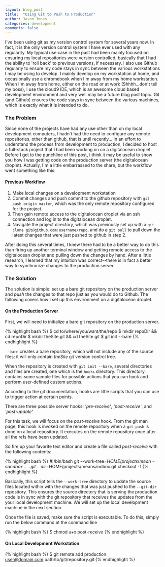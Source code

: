 ```yaml
---
layout: blog_post
title:  "Using Git to Push to Production"
author: Jason Jones
categories: development
comments: false
---
```


I've been using git as my version control system for several years now.  In fact, it is
the only version control system I have ever used with any regularity.  My typical use case in the
past had been mainly focused on ensuring my local repositories were version controlled, basically
that I had the ability to 'roll back' to previous versions, if necessary.  I also use Github
regularly to ensure my code stays in sync between the various workstations I may be using to
develop.  I mainly develop on my workstation at home, and occasionally use a chromebook when I'm
away from my home workstation. When I'm away from home, either on the road or at work
(Shhhh...don't tell my boss), I use the cloud9 IDE, which is an awesome cloud based development
environment and very well may be a future blog post topic.  Git (and Github) ensures the code
stays in sync between the various machines, which is exactly what it is intended to do.

### The Problem
Since none of the projects have had any use other than on my local development computers, I hadn't
had the need to configure any remote repositories, other than github, that is until recently...
In an effort to understand the process from development to production, I decided to host a
full-stack project that I had been working on on a digitalocean droplet.  Before I get to the
punchline of this post, I think it may be useful to show you how I was getting code on the
production server (the digitalocean droplet).  Actually, I'm a little embarrassed to the share,
but the workflow went something like this:

#### Previous Workflow
1. Make local changes on a development workstation
2. Commit changes and push commit to the github repository with `git push origin master`, which
was the only remote repository configured for the project.
3. Then gain remote access to the digitalocean droplet via an ssh connection and log in to the
digitalocean droplet.
4. Navigate the project directory, which was previously set up with a
`git clone git@github.com:username/repo`, and do a `git pull` to pull down the latest changes
that were just pushed to github in step 2.

After doing this several times, I knew there had to be a better way to do this than firing
up another terminal window and getting remote access to the digitalocean droplet and pulling down
the changes by hand.  After a little research, I learned that my intuition was correct--there
is in fact a better way to synchronize changes to the production server.

### The Solution
The solution is simple: set up a bare git repository on the production server and *push* the changes
to that repo just as you would do to Github.  The following covers how I set up this environment
on a digitalocean droplet.

#### On the Production Server
First, we will need to initialize a bare git repository on the production server.

{% highlight bash %}
$ cd to/where/you/want/the/repo
$ mkdir repoDir && cd repoDir
$ mkdir theSite.git && cd theSite.git
$ git init --bare
{% endhighlight %}

`--bare` creates a bare repository, which will not include any of the source files; it will only
contain _theSite_ git version control tree.

When the repository is created with `git init --bare`, several directories and files are created,
one which is the `hooks` directory.  This directory contains some sample files for possible actions
that you can hook and perform user-defined custom actions.

According to the git documentation, hooks are little scripts that you can use to trigger action
at certain points.

There are three possible server hooks: _'pre-receive'_, _'post-receive'_, and _'post-update'_

For this task, we will focus on the _post-receive_ hook.  From the git man page, this hook is
invoked on the remote repository when a `git push` is done on a local repository.  It executes on
the remote repository once after all the refs have been updated.

So fire up your favorite text editor and create a file called _post-receive_ with the following
contents:

{% highlight bash %}
#!/bin/bash
git --work-tree=$HOME/projects/mean-sandbox --git-dir=$HOME/projects/meansandbox.git checkout -f
{% endhighlight %}

Basically, this script tells the `--work-tree` directory to update the source files located within
with the changes that was just pushed to the `--git-dir` repository.  This ensures the
source directory that is serving the production code is in sync with the git repository that
receives the updates from the your local development machine.  We will set up the local development
machine in the next section.

Once the file is saved, make sure the script is executable.  To do this, simply run the below
command at the command line

{% highlight bash %}
$ chmod u+x post-receive
{% endhighlight %}

#### On Local Development Workstation
{% highlight bash %}
$ git remote add production user@domain.com:path/to/git/repository.git
{% endhighlight %}
